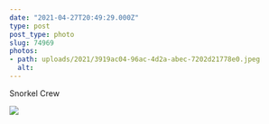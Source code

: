 ```yaml
---
date: "2021-04-27T20:49:29.000Z"
type: post 
post_type: photo
slug: 74969
photos: 
- path: uploads/2021/3919ac04-96ac-4d2a-abec-7202d21778e0.jpeg
  alt: 
---
```

Snorkel Crew


![](/uploads/2021/3919ac04-96ac-4d2a-abec-7202d21778e0.jpeg)
